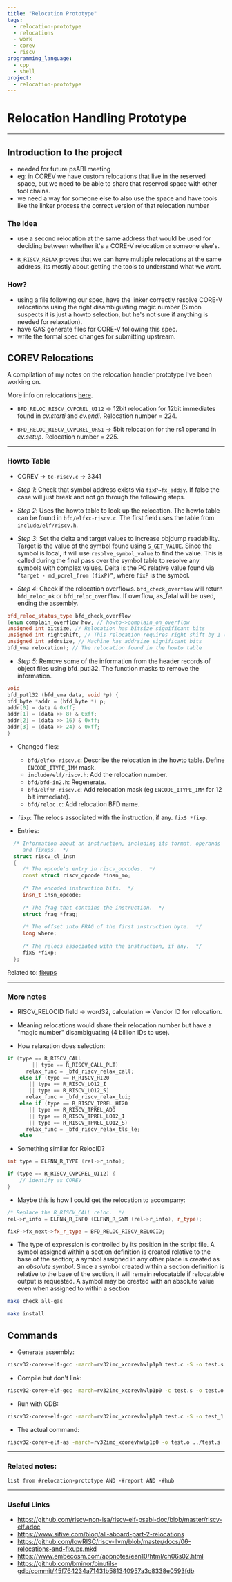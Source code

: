 ```yaml
---
title: "Relocation Prototype"
tags:
  - relocation-prototype
  - relocations
  - work
  - corev
  - riscv
programming_language:
  - cpp
  - shell
project:
  - relocation-prototype
---
```

# Relocation Handling Prototype
---
## Introduction to the project
* needed for future psABI meeting
* eg: in COREV we have custom relocations that live in the reserved space, but we need to be able to share that reserved space with other tool chains.
* we need a way for someone else to also use the space and have tools like the linker process the correct version of that relocation number
	
### The Idea
* use a second relocation at the same address that would be used for deciding between whether it's a CORE-V relocation or someone else's.
- `R_RISCV_RELAX` proves that we can have multiple relocations at the same address, its mostly about getting the tools to understand what we want.

### How?
* using a file following our spec, have the linker correctly resolve CORE-V relocations using the right disambiguating magic number (Simon suspects it is just a howto selection, but he's not sure if anything is needed for relaxation).
* have GAS generate files for CORE-V following this spec.
* write the formal spec changes for submitting upstream.

## COREV Relocations
A compilation of my notes on the relocation handler prototype I've been working on.

More info on relocations [here](notes/relocations.md).

* `BFD_RELOC_RISCV_CVPCREL_UI12` -> 12bit relocation for 12bit immediates found in *cv.starti* and *cv.endi*. Relocation number = 224.

* `BFD_RELOC_RISCV_CVPCREL_URS1` -> 5bit relocation for the rs1 operand in *cv.setup*. Relocation number = 225.

---
### Howto Table
* COREV -> `tc-riscv.c` -> 3341

* *Step 1*: Check that symbol address exists via `fixP→fx_addsy`. If false the case will just break and not go through the following steps.
* *Step 2*: Uses the howto table to look up the relocation. The howto table can be found in `bfd/elfxx-riscv.c`. The first field uses the table from `include/elf/riscv.h`.
* *Step 3*: Set the delta and target values to increase objdump readability. Target is the value of the symbol found using `S_GET_VALUE`. Since the symbol is local, it will use `resolve_symbol_value` to find the value. This is called during the final pass over the symbol table to resolve any symbols with complex values. Delta is the PC relative value found via `“target - md_pcrel_from (fixP)”`, where `fixP` is the symbol.
* *Step 4*: Check if the relocation overflows. `bfd_check_overflow` will return  `bfd_reloc_ok` or `bfd_reloc_overflow`. If overflow, as_fatal will be used, ending the assembly.

```cpp
bfd_reloc_status_type bfd_check_overflow
(enum complain_overflow how, // howto->complain_on_overflow
unsigned int bitsize, // Relocation has bitsize significant bits
unsigned int rightshift, // This relocation requires right shift by 1 (common)
unsigned int addrsize, // Machine has addrsize significant bits
bfd_vma relocation); // The relocation found in the howto table
```

* *Step 5*: Remove some of the information from the header records of object files using bfd_putl32. The function masks to remove the information.

```cpp
void
bfd_putl32 (bfd_vma data, void *p) {
bfd_byte *addr = (bfd_byte *) p;
addr[0] = data & 0xff;
addr[1] = (data >> 8) & 0xff;
addr[2] = (data >> 16) & 0xff;
addr[3] = (data >> 24) & 0xff;
}
```

* Changed files:
  * `bfd/elfxx-riscv.c`: Describe the relocation in the howto table. Define `ENCODE_ITYPE_IMM` mask.
  * `include/elf/riscv.h`: Add the relocation number.
  * `bfd/bfd-in2.h`: Regenerate.
  * `bfd/elfnn-riscv.c`: Add relocation mask (eg `ENCODE_ITYPE_IMM` for 12 bit immediate).
  * `bfd/reloc.c`: Add relocation BFD name.

* `fixp`: The relocs associated with the instruction, if any. `fixS *fixp`.

* Entries:
```cpp
  /* Information about an instruction, including its format, operands
     and fixups.  */
  struct riscv_cl_insn
  {
     /* The opcode's entry in riscv_opcodes.  */
     const struct riscv_opcode *insn_mo;
  
     /* The encoded instruction bits.  */
     insn_t insn_opcode;
  
     /* The frag that contains the instruction.  */
     struct frag *frag;
  
     /* The offset into FRAG of the first instruction byte.  */
     long where;
  
     /* The relocs associated with the instruction, if any.  */
     fixS *fixp;
  };
```

Related to: [fixups](notes/fixups.md)

---
### More notes
* RISCV_RELOCID field -> word32, calculation -> Vendor ID for relocation.
* Meaning relocations would share their relocation number but have a "magic
number" disambiguating (4 billion IDs to use).

* How relaxation does selection:

```cpp
if (type == R_RISCV_CALL
        || type == R_RISCV_CALL_PLT)
      relax_func = _bfd_riscv_relax_call;
    else if (type == R_RISCV_HI20
       || type == R_RISCV_LO12_I
       || type == R_RISCV_LO12_S)
      relax_func = _bfd_riscv_relax_lui;
    else if (type == R_RISCV_TPREL_HI20
       || type == R_RISCV_TPREL_ADD
       || type == R_RISCV_TPREL_LO12_I
       || type == R_RISCV_TPREL_LO12_S)
      relax_func = _bfd_riscv_relax_tls_le;
    else
```

* Something similar for RelocID?

```cpp
int type = ELFNN_R_TYPE (rel->r_info);

if (type == R_RISCV_CVPCREL_UI12) {
	// identify as COREV
}
```

* Maybe this is how I could get the relocation to accompany:
 
``` cpp
/* Replace the R_RISCV_CALL reloc.  */
rel->r_info = ELFNN_R_INFO (ELFNN_R_SYM (rel->r_info), r_type);
```

```cpp
fixP->fx_next->fx_r_type = BFD_RELOC_RISCV_RELOCID;
```

* The type of expression is controlled by its position in the script file.
A symbol assigned within a section definition is created relative to the base
of the section; a symbol assigned in any other place is created as an *absolute
symbol*. Since a symbol created within a section definition is relative to the
base of the section, it will remain relocatable if relocatable output is
requested. A symbol may be created with an absolute value even when assigned to
within a section 

```bash
make check all-gas
```

```bash
make install
```

## Commands
- Generate assembly:
```bash
riscv32-corev-elf-gcc -march=rv32imc_xcorevhwlp1p0 test.c -S -o test.s
```

- Compile but don't link:
```bash
riscv32-corev-elf-gcc -march=rv32imc_xcorevhwlp1p0 -c test.s -o test.o
```

- Run with GDB:
```bash
riscv32-corev-elf-gcc -march=rv32imc_xcorevhwlp1p0 test.c -S -o test_1.s -wrapper gdb,--args
```

- The actual command:
```bash
riscv32-corev-elf-as -march=rv32imc_xcorevhwlp1p0 -o test.o ../test.s
```

---
### Related notes:
```dataview
list from #relocation-prototype AND -#report AND -#hub
```

---
### Useful Links 
- https://github.com/riscv-non-isa/riscv-elf-psabi-doc/blob/master/riscv-elf.adoc
- https://www.sifive.com/blog/all-aboard-part-2-relocations
- https://github.com/lowRISC/riscv-llvm/blob/master/docs/06-relocations-and-fixups.mkd
- https://www.embecosm.com/appnotes/ean10/html/ch06s02.html
- https://github.com/bminor/binutils-gdb/commit/45f764234a71431b581340957a3c8338e0593fdb